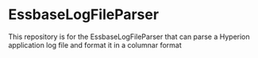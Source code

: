 # EssbaseLogFileParser
This repository is for the EssbaseLogFileParser that can parse a Hyperion application log file and format it in a columnar format
